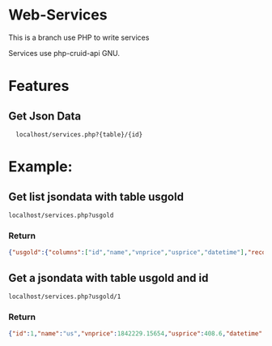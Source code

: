 # Web-Services

This is a branch use PHP to write services

Services use php-cruid-api GNU.

# Features
## Get Json Data
```
  localhost/services.php?{table}/{id}
```
# Example:

## Get list jsondata with table usgold

```
localhost/services.php?usgold
```
### Return
```json
{"usgold":{"columns":["id","name","vnprice","usprice","datetime"],"records":[[1,"us",1842229.15654,408.6,"04\/12\/1989"],[2,"us",1812249.2624,403.75,"05\/12\/1989"],[3,"us",1801898.71943,402.85,"06\/12\/1989"],[4,"us",1817140.22006,406,"07\/12\/1989"],[5,"us",1826915.21182,409.35,"08\/12\/1989"],[6,"us",1862927.68799,415.5,"11\/12\/1989"],[7,"us",1846662.70577,415.5,"12\/12\/1989"],[8,"us",1845333.67921,413,"13\/12\/1989"].....................
```

## Get a jsondata with table usgold and id

```
localhost/services.php?usgold/1
```
### Return

```json
{"id":1,"name":"us","vnprice":1842229.15654,"usprice":408.6,"datetime":"04\/12\/1989"}
```
